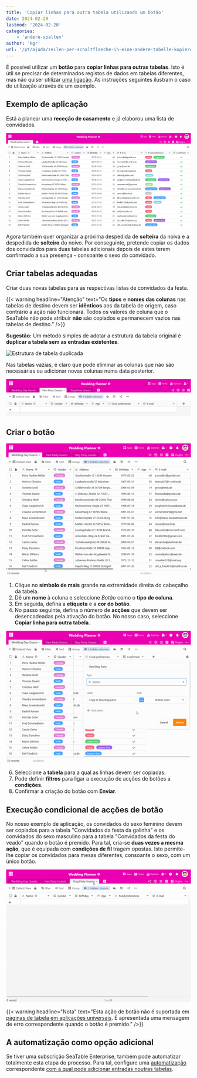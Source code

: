 ```yaml
---
title: 'Copiar linhas para outra tabela utilizando um botão'
date: 2024-02-20
lastmod: '2024-02-20'
categories:
    - 'andere-spalten'
author: 'kgr'
url: '/pt/ajuda/zeilen-per-schaltflaeche-in-eine-andere-tabelle-kopieren'
---
```


É possível utilizar um **botão** para **copiar linhas para outras tabelas**. Isto é útil se precisar de determinados registos de dados em tabelas diferentes, mas não quiser utilizar [uma ligação](https://seatable.io/pt/docs/verknuepfungen/wie-man-tabellen-in-seatable-miteinander-verknuepft/). As instruções seguintes ilustram o caso de utilização através de um exemplo.

## Exemplo de aplicação

Está a planear uma **receção de casamento** e já elaborou uma lista de convidados.

![Exemplo de lista de convidados](images/Beispiel-Gaesteliste.png)

Agora também quer organizar a próxima despedida de **solteira** da noiva e a despedida de **solteiro** do noivo. Por conseguinte, pretende copiar os dados dos convidados para duas tabelas adicionais depois de estes terem confirmado a sua presença - consoante o sexo do convidado.

## Criar tabelas adequadas

Criar duas novas tabelas para as respectivas listas de convidados da festa.

{{< warning  headline="Atenção"  text="Os **tipos** e **nomes das colunas** nas tabelas de destino devem ser **idênticos** aos da tabela de origem, caso contrário a ação não funcionará. Todos os valores de coluna que o SeaTable não pode atribuir **não** são copiados e permanecem vazios nas tabelas de destino." />}}

**Sugestão:** Um método simples de adotar a estrutura da tabela original é **duplicar a tabela sem as entradas existentes**.

![Estrutura de tabela duplicada](https://seatable.io/wp-content/uploads/2024/02/Tabellenstruktur-duplizieren.png)

Nas tabelas vazias, é claro que pode eliminar as colunas que não são necessárias ou adicionar novas colunas numa data posterior.

![Esvaziar tabelas duplicadas](images/Leere-duplizierte-Tabellen.png)

## Criar o botão

![Botão Criar](images/Schaltflaeche-anlegen.gif)

1. Clique no **símbolo de mais** grande na extremidade direita do cabeçalho da tabela.
2. Dê um **nome** à coluna e seleccione _Botão_ como o **tipo de coluna**.
3. Em seguida, defina a **etiqueta** e a **cor do botão**.
4. No passo seguinte, defina o número de **acções** que devem ser desencadeadas pela ativação do botão. No nosso caso, seleccione **Copiar linha para outra tabela**.

![Ação do botão Copiar linha para outra tabela](images/Schaltflaechen-Aktion-Zeile-in-andere-Tabelle-kopieren.gif)

6. Seleccione a **tabela** para a qual as linhas devem ser copiadas.
7. Pode definir **filtros** para ligar a execução de acções de botões a **condições**.
8. Confirmar a criação do botão com **Enviar**.

## Execução condicional de acções de botão

No nosso exemplo de aplicação, os convidados do sexo feminino devem ser copiados para a tabela "Convidados da festa da galinha" e os convidados do sexo masculino para a tabela "Convidados da festa do veado" quando o botão é premido. Para tal, cria-se **duas vezes a mesma ação**, que é equipada com **condições de fil** tragem opostas. Isto permite-lhe copiar os convidados para mesas diferentes, consoante o sexo, com um único botão.

![Linhas copiadas por botão](images/Per-Schaltflaeche-kopierte-Zeilen.gif)

{{< warning  headline="Nota"  text="Esta ação de botão não é suportada em [páginas de tabela em aplicações universais](https://seatable.io/pt/docs/seitentypen-in-universellen-apps/tabellenseiten-in-universellen-apps/). É apresentada uma mensagem de erro correspondente quando o botão é premido." />}}

## A automatização como opção adicional

Se tiver uma subscrição SeaTable Enterprise, também pode automatizar totalmente esta etapa do processo. Para tal, configure uma [automatização](https://seatable.io/pt/docs/beispiel-automationen/eintraege-in-andere-tabellen-per-automation-hinzufuegen/) correspondente [com a qual pode adicionar entradas noutras tabelas](https://seatable.io/pt/docs/beispiel-automationen/eintraege-in-andere-tabellen-per-automation-hinzufuegen/).
